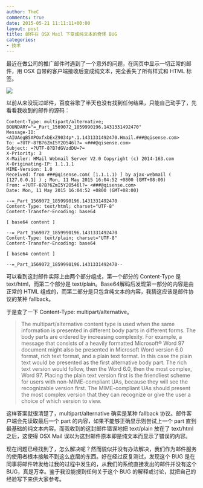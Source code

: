 ```yaml
---
author: TheC
comments: true
date: 2015-05-21 11:11:11+00:00
layout: post
title: 邮件在 OSX Mail 下变成纯文本的奇怪 BUG
categories:
- 技术
---
```


最近在做公司的推广邮件时遇到了一个意外的问题，在网页中显示一切正常的邮件，用 OSX 自带的客户端接收后变成纯文本，完全丢失了所有样式和 HTML 标签。

![](http://thec.u.qiniudn.com/20150521113125.jpg)

以前从来没玩过邮件，百度谷歌了半天也没有找到任何结果，只能自己动手了，先看看我收到的邮件的源码：

```
Content-Type: multipart/alternative; BOUNDARY="=_Part_1569072_1859990196.1431331492470"
Message-ID: <AIUAegB5APOxfxbExZ9034p*.1.1431331492470.Hmail.###@qisense.com>
To: =?UTF-8?B?6ZmI5Y2O546l?= <###@qisense.com>
Subject: =?UTF-8?B?dGVzdDU=?=
X-Priority: 3
X-Mailer: HMail Webmail Server V2.0 Copyright (c) 2014-163.com
X-Originating-IP: 1.1.1.1
MIME-Version: 1.0
Received: from ###@qisense.com( [1.1.1.1) ] by ajax-webmail ( [127.0.0.1] ) ; Mon, 11 May 2015 16:04:52 +0800 (GMT+08:00)
From: =?UTF-8?B?6ZmI5Y2O546l?= <###@qisense.com>
Date: Mon, 11 May 2015 16:04:52 +0800 (GMT+08:00)

--=_Part_1569072_1859990196.1431331492470
Content-Type: text/html; charset="UTF-8"
Content-Transfer-Encoding: base64

[ base64 content ]

--=_Part_1569072_1859990196.1431331492470
Content-Type: text/plain; charset="UTF-8"
Content-Transfer-Encoding: base64

[ base64 content ]

--=_Part_1569072_1859990196.1431331492470--
```

可以看到这封邮件实际上由两个部分组成，第一个部分的 Content-Type 是 text/html，而第二个部分是 text/plain。Base64解码后发现第一部分的内容是由正常的 HTML 组成的，而第二部分是只包含纯文本的内容，我猜这应该是邮件协议的某种 fallback。

于是查了一下 Content-Type: multipart/alternative。

> The multipart/alternative content type is used when the same information is presented in different body parts in different forms. The body parts are ordered by increasing complexity. For example, a message that consists of a heavily formatted Microsoft® Word 97 document might also be presented in Microsoft Word version 6.0 format, rich text format, and a plain text format. In this case the plain text would be presented as the first alternative body part. The rich text version would follow, then the Word 6.0, then the most complex, Word 97. Placing the plain text version first is the friendliest scheme for users with non-MIME-compliant UAs, because they will see the recognizable version first. The MIME-compliant UAs should present the most complex version that they can recognize or give the user a choice of which version to view. 


这样答案就很清楚了，multipart/alternative 确实是某种 fallback 协议。邮件客户端会先读取最后一个 part 的内容，如果不能够正确显示则尝试上一个 part 直到最基础的纯文本内容。而我收到的这封邮件错误地把 text/plain 放在了 text/html 之后，这使得 OSX Mail 误以为这封邮件原本即是纯文本而显示了错误的内容。

现在问题已经找到了，怎么解决呢？然而貌似并没有办法解决，我们作为邮件服务的使用者根本接触不到这么底层的东西。好在经过反复测试，发现这个 BUG 是在同事将邮件转发给过我的过程中发生的，从我们的系统直接发出的邮件并没有这个 BUG，真是万幸。鉴于我没能搜到任何关于这个 BUG 的解释或讨论，就把自己的经验写下来供大家参考。